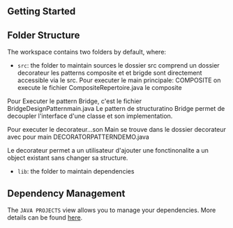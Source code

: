 ## Getting Started


## Folder Structure

The workspace contains two folders by default, where:

- `src`: the folder to maintain sources
le dossier src comprend un dossier decorateur les patterns composite et et brigde sont directement accessible via le src.
Pour executer le main principale:
COMPOSITE on execute le fichier CompositeRepertoire.java
le composite 

Pour Executer le pattern Bridge, c'est le fichier BridgeDesignPatternmain.java
Le pattern de structuratino Bridge permet de decoupler l'interface d'une classe et son implementation.


Pour executer le decorateur...son Main se trouve dans le dossier decorateur avec pour main DECORATORPATTERNDEMO.java

Le decorateur permet a un utilisateur d'ajouter une fonctinonalite a un object existant sans changer sa structure.
- `lib`: the folder to maintain dependencies

## Dependency Management

The `JAVA PROJECTS` view allows you to manage your dependencies. More details can be found [here](https://github.com/microsoft/vscode-java-dependency#manage-dependencies).
